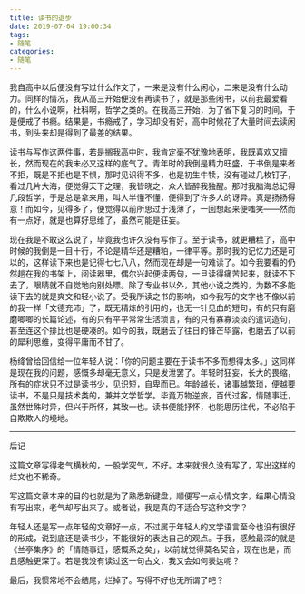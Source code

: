 ```yaml
---
title: 读书的退步
date: 2019-07-04 19:00:34
tags:
- 随笔
categories:
- 随笔
---
```



我自高中以后便没有写过什么作文了，一来是没有什么闲心，二来是没有什么动力。同样的情况，我从高三开始便没有再读书了，就是那些闲书，以前我最爱看的，什么小说啊，社科啊，哲学之类的。在我高三开始，为了省下复习的时间，于是便戒了书瘾。结果是，书瘾戒了，学习却没有好，高中时候花了大量时间去读闲书，到头来却是得到了最差的结果。
<!--more-->
读书与写作这两件事，若是搁我高中时，我肯定毫不犹豫地表明，我既喜欢又擅长，然而现在的我未必又这样的底气了。青年时的我倒是精力旺盛，于书倒是来者不拒，既是不拒也是不惧，那时见识得不多，也是初生牛犊，没有碰过几枚钉子，看过几片大海，便觉得天下之理，我皆晓之，众人皆醉我独醒。那时我脑海总记得几段哲学，于是总是拿来用，叫人半懂不懂，便得到了许多人的讶异。真是扬扬得意！而如今，见得多了，便觉得以前所思过于浅薄了，一回想起来便嗤笑——然而有一点好，就是也算好思维了，虽然可能是狂妄。

现在我是不敢这么说了，毕竟我也许久没有写作了。至于读书，就更糟糕了，高中时候的我倒是一目十行，不论是精华还是糟粕，一律平等。那时我的记忆力还是可以的，这样读下来也是记得七七八八，然而现在却是一句难读了。如今我要看的仍然趟在我的书架上，阅读器里，偶尔兴起便读两句，一旦读得痛苦起来，就读不下去了，眼睛就不自觉地向别处瞟。除了专业书以外，其他小说之类的，为数不多能读下去的就是爽文和轻小说了。受我所读之书的影响，如今我写的文字也不像以前的我一样「文德充沛」了，既无精炼的引用的，也无一针见血的短句，有的只有磨磨唧唧的长篇论述，有的只有平平常常生活琐言，有的只有寡寡淡淡的遣词造句，甚至连这个排比也是硬凑的。如今的我，既磨去了往日的锋芒毕露，也磨去了以前的犀利思维，变得平庸而不甘了。

杨绛曾给回信给一位年轻人说：「你的问题主要在于读书不多而想得太多。」这同样是现在我的问题，感慨多却毫无意义，只是发泄罢了。年轻时狂妄，长大的畏缩，所有的症状只不过是读书少，见识短，自卑而已。年龄越长，诸事越繁琐，便越要读书，不是只是技术类的，兼并文学哲学。毕竟万物逆旅，百代过客，情随事迁，虽然世殊时异，但兴于所怀，其致一也。读书便能抒怀，也能思历往代，不必陷于自欺欺人的境地。

---

后记

这篇文章写得老气横秋的，一股学究气，不好。本来就很久没有写了，写出这样的烂文也不稀奇。

写这篇文章本来的目的也就是为了熟悉新键盘，顺便写一点心情文字，结果心情没有写出来，老气却写出来了。或者说，我是真的不适合写这种文字？

年轻人还是写一点年轻的文章好一点，不过属于年轻人的文学语言至今也没有很好的形成，说到底还是读书少，不能很好的表达自己的观点。于我，感触最深的就是《兰亭集序》的「情随事迁，感慨系之矣」，以前就觉得莫名契合，现在也是，而且感触更深了。若是我没有读过这一句古文，我又会如何表达呢？

最后，我惯常地不会结尾，烂掉了。写得不好也无所谓了吧？
